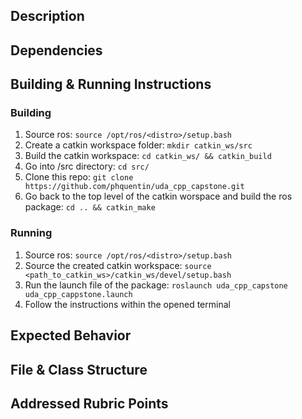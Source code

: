 ## Description

## Dependencies

## Building & Running Instructions

### Building

1. Source ros: `source /opt/ros/<distro>/setup.bash`
2. Create a catkin workspace folder: `mkdir catkin_ws/src`
3. Build the catkin workspace: `cd catkin_ws/ && catkin_build`
4. Go into /src directory:  `cd src/`
5. Clone this repo:  `git clone https://github.com/phquentin/uda_cpp_capstone.git`
6. Go back to the top level of the catkin worspace and build the ros package: `cd .. && catkin_make`

### Running

1. Source ros: `source /opt/ros/<distro>/setup.bash`
2. Source the created catkin workspace: `source <path_to_catkin_ws>/catkin_ws/devel/setup.bash`
3. Run the launch file of the package: `roslaunch uda_cpp_capstone uda_cpp_cappstone.launch`
4. Follow the instructions within the opened terminal

## Expected Behavior

## File & Class Structure

## Addressed Rubric Points
